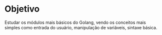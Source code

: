 # Objetivo
Estudar os módulos mais básicos do Golang, vendo os conceitos mais simples como entrada do usuário, manipulação de variáveis, sintaxe básica.